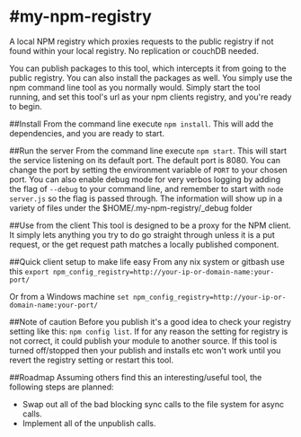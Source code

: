 #my-npm-registry
===============

A local NPM registry which proxies requests to the public registry if not found within your local registry. No replication or couchDB needed.

You can publish packages to this tool, which intercepts it from going to the public registry. You can also install the packages as well. You simply use the npm command line tool as you normally would. Simply start the tool running, and set this tool's url as your npm clients registry, and you're ready to begin.

##Install
From the command line execute `npm install`. This will add the dependencies, and you are ready to start.

##Run the server
From the command line execute `npm start`. This will start the service listening on its default port. The default port is 8080. You can change the port by setting the environment variable of `PORT` to your chosen port. You can also enable debug mode for very verbos logging by adding the flag of `--debug` to your command line, and remember to start with `node server.js` so the flag is passed through. The information will show up in a variety of files under the $HOME/.my-npm-registry/_debug folder

##Use from the client
This tool is designed to be a proxy for the NPM client. It simply lets anything you try to do go straight through unless it is a put request, or the get request path matches a locally published component.

##Quick client setup to make life easy
From any nix system or gitbash use this
```export npm_config_registry=http://your-ip-or-domain-name:your-port/```

Or from a Windows machine
```set npm_config_registry=http://your-ip-or-domain-name:your-port/```

##Note of caution
Before you publish it's a good idea to check your registry setting like this: `npm config list`. If for any reason the setting for registry is not correct, it could publish your module to another source. If this tool is turned off/stopped then your publish and installs etc won't work until you revert the registry setting or restart this tool.

##Roadmap
Assuming others find this an interesting/useful tool, the following steps are planned:
  - Swap out all of the bad blocking sync calls to the file system for async calls.
  - Implement all of the unpublish calls.
  